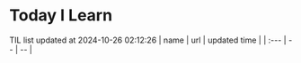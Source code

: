 # Today I Learn 
TIL list updated at 2024-10-26 02:12:26
| name | url | updated time |
| :--- | -- | -- |
